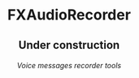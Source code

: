 
<h1 align="center"> FXAudioRecorder </h1>

<h2 align="center"> Under construction </h1>

<h6 align="center"> Voice messages recorder tools </h1>

